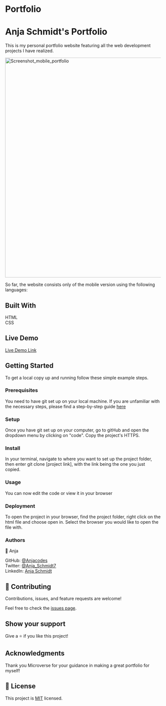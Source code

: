 # Portfolio

<h1>Anja Schmidt's Portfolio</h1>

This is my personal portfolio website featuring all the web development projects I have realized.

<img width="710" alt="Screenshot_mobile_portfolio" src="https://user-images.githubusercontent.com/75140420/138000867-c3cb9ce7-f500-46c1-8509-814e714c0e4c.png">

So far, the website consists only of the mobile version using the following languages:

<h2>Built With</h2>

HTML<br>
CSS

<h2>Live Demo</h2>

<a href="https://anjacodes.github.io/Portfolio/" rel="noopener noreferrer">Live Demo Link</a>

<h2>Getting Started</h2>

To get a local copy up and running follow these simple example steps.

<h3>Prerequisites</h3>

You need to have git set up on your local machine. If you are unfamiliar with the necessary steps, please find a step-by-step guide <a href="https://git-scm.com/book/en/v2/Getting-Started-First-Time-Git-Setup" rel="noopener noreferrer">here</a>

<h3>Setup</h3>

Once you have git set up on your computer, go to gitHub and open the dropdown menu by clicking on "code". Copy the project's HTTPS.

<h3>Install</h3>

In your terminal, navigate to where you want to set up the project folder, then enter git clone [project link], with the link being the one you just copied.

<h3>Usage</h3>

You can now edit the code or view it in your browser

<h3>Deployment</h3>

To open the project in your browser, find the project folder, right click on the html file and choose open in. Select the browser you would like to open the file with.

<h3>Authors</h3>

👤 Anja

GitHub: <a href="https://github.com/Anjacodes" rel="noopener noreferrer">@Anjacodes</a><br>
Twitter: <a href="https://twitter.com/Anja_Schmidt7" rel="noopener noreferrer">@Anja_Schmidt7</a><br>
LinkedIn: <a href="https://www.linkedin.com/in/anja-schmidt7/" rel="noopener noreferrer">Anja Schmidt</a><br>

<h2>🤝 Contributing</h2>

Contributions, issues, and feature requests are welcome!

Feel free to check the <a href="https://github.com/microverseinc/readme-template/issues" rel="noopener noreferrer">issues page</a>.

<h2>Show your support</h2>

Give a ⭐️ if you like this project!

<h2>Acknowledgments</h2>

Thank you Microverse for your guidance in making a great portfolio for myself!

<h2>📝 License</h2>

This project is <a href="https://github.com/microverseinc/readme-template/blob/master/MIT.md" rel="noopener noreferrer">MIT</a> licensed.
